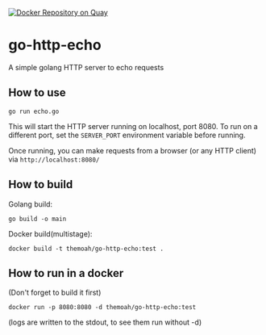 [![Docker Repository on Quay](https://quay.io/repository/themoah/go-http-echo/status "Docker Repository on Quay")](https://quay.io/repository/themoah/go-http-echo)

# go-http-echo

A simple golang HTTP server to echo requests

## How to use

    go run echo.go

This will start the HTTP server running on localhost, port 8080. 
To run on a different port, set the `SERVER_PORT` environment variable before running.

Once running, you can make requests from a browser (or any HTTP client) via `http://localhost:8080/`

## How to build

Golang build:

    go build -o main

Docker build(multistage):

    docker build -t themoah/go-http-echo:test .

## How to run in a docker

(Don't forget to build it first)

    docker run -p 8080:8080 -d themoah/go-http-echo:test

(logs are written to the stdout, to see them run without -d)
